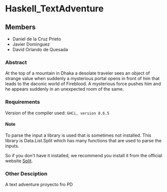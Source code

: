 # Haskell_TextAdventure

## Members

- Daniel de la Cruz Prieto
- Javier Dominguez
- David Orlando de Quesada

### Abstract

At the top of a mountain in Dhaka a desolate traveler sees an
object of strange value when suddenly a mysterious portal
opens in front of him that leads to the daconic world of
Fireblood. A mysterious force pushes him and he appears
suddenly in an unexpected room of the same.

### Requirements

Version of the compiler used:  ```GHCi, version 8.6.5```

#### Note

To parse the input a library is used that is sometimes not installed. This library is Data.List.Split which has many functions that are used to parse the inputs.

So if you don't have it installed, we recommend you install it from the official website [Split](https://hackage.haskell.org/package/split).

### Other Desciption

A text adventure proyecto fro PD
